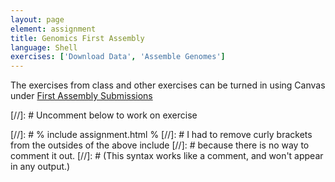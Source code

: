 ```yaml
---
layout: page
element: assignment
title: Genomics First Assembly                
language: Shell
exercises: ['Download Data', 'Assemble Genomes']
---
```

The exercises from class and other exercises can be turned
in using Canvas under [First Assembly Submissions](https://canvas.okstate.edu/courses/51969/quizzes/108839)

[//]: # Uncomment below to work on exercise

[//]: # % include assignment.html %
[//]: # I had to remove curly brackets from the outsides of the above include
[//]: # because there is no way to comment it out.
[//]: # (This syntax works like a comment, and won't appear in any output.)

<!-- End of Assignments Template - Be sure to keep the include statements -->
